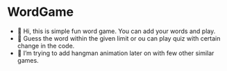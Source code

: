 # WordGame
- 👋 Hi, this is simple fun word game. You can add your words and play.
- 👀 Guess the word within the given limit or ou can play quiz with certain change in the code.
- 🌱 I’m trying to add hangman animation later on with few other similar games.

